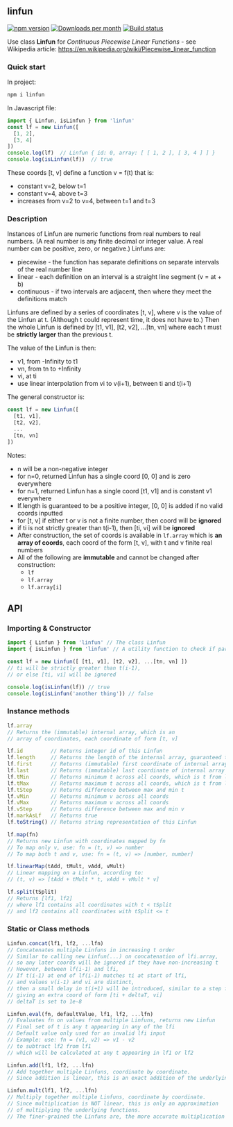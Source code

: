 ## linfun

[![npm version](https://badge.fury.io/js/linfun.svg)](https://badge.fury.io/js/linfun)
[![Downloads per month](https://img.shields.io/npm/dy/linfun.svg?maxAge=31536000)](https://github.com/davidryan59/linfun)
[![Build status](https://travis-ci.org/davidryan59/linfun.svg?master)](https://travis-ci.org/davidryan59)

Use class **Linfun** for *Continuous Piecewise Linear Functions* - see Wikipedia article: https://en.wikipedia.org/wiki/Piecewise_linear_function

### Quick start

In project:

``` sh
npm i linfun
```

In Javascript file:

``` js
import { Linfun, isLinfun } from 'linfun'
const lf = new Linfun([
  [1, 2],
  [3, 4]
])
console.log(lf)  // Linfun { id: 0, array: [ [ 1, 2 ], [ 3, 4 ] ] }
console.log(isLinfun(lf))  // true
```

These coords [t, v] define a function v = f(t) that is:
- constant v=2, below t=1
- constant v=4, above t=3
- increases from v=2 to v=4, between t=1 and t=3

### Description

Instances of Linfun are numeric functions from real numbers to real numbers. (A real number is any finite decimal or integer value. A real number can be positive, zero, or negative.) Linfuns are:
- piecewise - the function has separate definitions on separate intervals of the real number line
- linear - each definition on an interval is a straight line segment (v = at + b)
- continuous - if two intervals are adjacent, then where they meet the definitions match

Linfuns are defined by a series of coordinates [t, v], where v is the value of the Linfun at t. (Although t could represent time, it does not have to.) Then the whole Linfun is defined by [t1, v1], [t2, v2], ...[tn, vn] where each t must be **strictly larger** than the previous t.

The value of the Linfun is then:
- v1, from -Infinity to t1
- vn, from tn to +Infinity
- vi, at ti
- use linear interpolation from vi to v(i+1), between ti and t(i+1)

The general constructor is:

``` js
const lf = new Linfun([
  [t1, v1],
  [t2, v2],
  ...
  [tn, vn]
])
```

Notes:
- n will be a non-negative integer
- for n=0, returned Linfun has a single coord [0, 0] and is zero everywhere
- for n=1, returned Linfun has a single coord [t1, v1] and is constant v1 everywhere
- lf.length is guaranteed to be a positive integer, [0, 0] is added if no valid coords inputted
- for [t, v] if either t or v is not a finite number, then coord will be **ignored**
- if ti is not strictly greater than t(i-1), then [ti, vi] will be **ignored**
- After construction, the set of coords is available in `lf.array` which is **an array of coords**, each coord of the form [t, v], with t and v finite real numbers
- All of the following are **immutable** and cannot be changed after construction:
  - `lf`
  - `lf.array`
  - `lf.array[i]`

## API

### Importing & Constructor
``` js
import { Linfun } from 'linfun' // The class Linfun
import { isLinfun } from 'linfun' // A utility function to check if parameter is a Linfun

const lf = new Linfun([ [t1, v1], [t2, v2], ...[tn, vn] ])
// ti will be strictly greater than t(i-1),
// or else [ti, vi] will be ignored

console.log(isLinfun(lf)) // true
console.log(isLinfun('another thing')) // false
```

### Instance methods

``` js
lf.array
// Returns the (immutable) internal array, which is an
// array of coordinates, each coordinate of form [t, v]

lf.id         // Returns integer id of this Linfun
lf.length     // Returns the length of the internal array, guaranteed to be at least 1
lf.first      // Returns (immutable) first coordinate of internal array
lf.last       // Returns (immutable) last coordinate of internal array
lf.tMin       // Returns minimum t across all coords, which is t from lf.first
lf.tMax       // Returns maximum t across all coords, which is t from lf.last
lf.tStep      // Returns difference between max and min t
lf.vMin       // Returns minimum v across all coords
lf.vMax       // Returns maximum v across all coords
lf.vStep      // Returns difference between max and min v
lf.markAsLf   // Returns true
lf.toString() // Returns string representation of this Linfun

lf.map(fn)
// Returns new Linfun with coordinates mapped by fn
// To map only v, use: fn = (t, v) => number
// To map both t and v, use: fn = (t, v) => [number, number]

lf.linearMap(tAdd, tMult, vAdd, vMult)
// Linear mapping on a Linfun, according to:
// (t, v) => [tAdd + tMult * t, vAdd + vMult * v]

lf.split(tSplit)
// Returns [lf1, lf2]
// where lf1 contains all coordinates with t < tSplit
// and lf2 contains all coordinates with tSplit <= t
```

### Static or Class methods

``` js
Linfun.concat(lf1, lf2, ...lfn)
// Concatenates multiple Linfuns in increasing t order
// Similar to calling new Linfun(...) on concatenation of lfi.array,
// so any later coords will be ignored if they have non-increasing t
// However, between lf(i-1) and lfi,
// If t(i-1) at end of lf(i-1) matches ti at start of lfi,
// and values v(i-1) and vi are distinct,
// then a small delay in t(i+1) will be introduced, similar to a step function
// giving an extra coord of form [ti + deltaT, vi]
// deltaT is set to 1e-8

Linfun.eval(fn, defaultValue, lf1, lf2, ...lfn)
// Evaluates fn on values from multiple Linfuns, returns new Linfun
// Final set of t is any t appearing in any of the lfi
// Default value only used for an invalid lfi input
// Example: use: fn = (v1, v2) => v1 - v2
// to subtract lf2 from lf1
// which will be calculated at any t appearing in lf1 or lf2

Linfun.add(lf1, lf2, ...lfn)
// Add together multiple Linfuns, coordinate by coordinate.
// Since addition is linear, this is an exact addition of the underlying functions.

Linfun.mult(lf1, lf2, ...lfn)
// Multiply together multiple Linfuns, coordinate by coordinate.
// Since multiplication is NOT linear, this is only an approximation
// of multiplying the underlying functions.
// The finer-grained the Linfuns are, the more accurate multiplication becomes.
```
